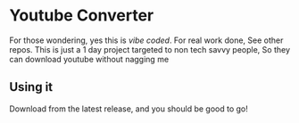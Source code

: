 # Youtube Converter

For those wondering, yes this is _vibe coded_. For real work done, See other repos. This is just a 1 day project targeted to non tech savvy people, So they can download youtube without nagging me

## Using it

Download from the latest release, and you should be good to go!
